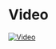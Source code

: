 # Video
[![Video](https://img.youtube.com/vi/VIDEO_ID/maxresdefault.jpg)](https://github.com/guneykilicel/pageloader/blob/main/public/output.mp4)
